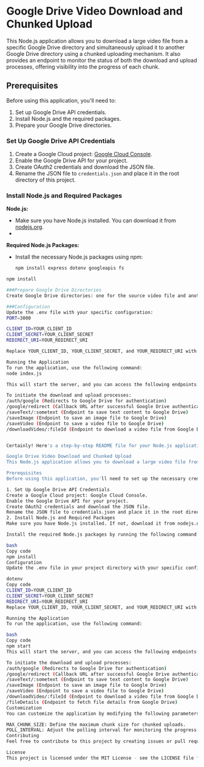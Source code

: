 # Google Drive Video Download and Chunked Upload

This Node.js application allows you to download a large video file from a specific Google Drive directory and simultaneously upload it to another Google Drive directory using a chunked uploading mechanism. It also provides an endpoint to monitor the status of both the download and upload processes, offering visibility into the progress of each chunk.

## Prerequisites

Before using this application, you'll need to:

1. Set up Google Drive API credentials.
2. Install Node.js and the required packages.
3. Prepare your Google Drive directories.

### Set Up Google Drive API Credentials

1. Create a Google Cloud project: [Google Cloud Console](https://console.cloud.google.com/).
2. Enable the Google Drive API for your project.
3. Create OAuth2 credentials and download the JSON file.
4. Rename the JSON file to `credentials.json` and place it in the root directory of this project.

### Install Node.js and Required Packages

**Node.js:**

   - Make sure you have Node.js installed. You can download it from [nodejs.org](https://nodejs.org/).
   - 
 **Required Node.js Packages:**

   - Install the necessary Node.js packages using npm:

     ```bash
     npm install express dotenv googleapis fs

```bash
npm install

###Prepare Google Drive Directories
Create Google Drive directories: one for the source video file and another for the destination where you want to upload the file. Note down the directory IDs.

###Configuration
Update the .env file with your specific configuration:
PORT=3000

CLIENT_ID=YOUR_CLIENT_ID
CLIENT_SECRET=YOUR_CLIENT_SECRET
REDIRECT_URI=YOUR_REDIRECT_URI

Replace YOUR_CLIENT_ID, YOUR_CLIENT_SECRET, and YOUR_REDIRECT_URI with your actual Google Drive API credentials.

Running the Application
To run the application, use the following command:
node index.js

This will start the server, and you can access the following endpoints:

To initiate the download and upload processes:
/auth/google (Redirects to Google Drive for authentication)
/google/redirect (Callback URL after successful Google Drive authentication)
/saveText/:sometext (Endpoint to save text content to Google Drive)
/saveImage (Endpoint to save an image file to Google Drive)
/saveVideo (Endpoint to save a video file to Google Drive)
/downloadVideo/:fileId (Endpoint to download a video file from Google Drive)


Certainly! Here's a step-by-step README file for your Node.js application, which includes the provided code and the task to download and upload large video files from Google Drive:

Google Drive Video Download and Chunked Upload
This Node.js application allows you to download a large video file from a specific Google Drive directory and simultaneously upload it to another Google Drive directory using a chunked uploading mechanism. It also provides an endpoint to monitor the status of both the download and upload processes, offering visibility into the progress of each chunk.

Prerequisites
Before using this application, you'll need to set up the necessary credentials and configurations. Follow the steps below:

1. Set Up Google Drive API Credentials
Create a Google Cloud project: Google Cloud Console.
Enable the Google Drive API for your project.
Create OAuth2 credentials and download the JSON file.
Rename the JSON file to credentials.json and place it in the root directory of this project.
2. Install Node.js and Required Packages
Make sure you have Node.js installed. If not, download it from nodejs.org.

Install the required Node.js packages by running the following command in your project directory:

bash
Copy code
npm install
Configuration
Update the .env file in your project directory with your specific configuration:

dotenv
Copy code
CLIENT_ID=YOUR_CLIENT_ID
CLIENT_SECRET=YOUR_CLIENT_SECRET
REDIRECT_URI=YOUR_REDIRECT_URI
Replace YOUR_CLIENT_ID, YOUR_CLIENT_SECRET, and YOUR_REDIRECT_URI with your actual Google Drive API credentials.

Running the Application
To run the application, use the following command:

bash
Copy code
npm start
This will start the server, and you can access the following endpoints:

To initiate the download and upload processes:
/auth/google (Redirects to Google Drive for authentication)
/google/redirect (Callback URL after successful Google Drive authentication)
/saveText/:sometext (Endpoint to save text content to Google Drive)
/saveImage (Endpoint to save an image file to Google Drive)
/saveVideo (Endpoint to save a video file to Google Drive)
/downloadVideo/:fileId (Endpoint to download a video file from Google Drive)
/fileDetails (Endpoint to fetch file details from Google Drive)
Customization
You can customize the application by modifying the following parameters in the code:

MAX_CHUNK_SIZE: Define the maximum chunk size for chunked uploads.
POLL_INTERVAL: Adjust the polling interval for monitoring the progress.
Contributing
Feel free to contribute to this project by creating issues or pull requests.

License
This project is licensed under the MIT License - see the LICENSE file for details.







